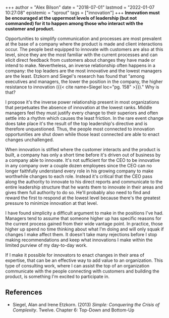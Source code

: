 +++
author = "Alex Bilson"
date = "2018-07-01"
lastmod = "2022-01-07 10:27:08"
epistemic = "sprout"
tags = ["innovation"]
+++
**Innovation must be encouraged at the uppermost levels of leadership (but not commanded) for it to happen among those who interact with the customer and product.**

Opportunities to simplify communication and processes are most prevalent at the base of a company where the product is made and client interactions occur. The people best equipped to innovate with customers are also at this level, since they are the most familiar with the current processes and can elicit direct feedback from customers about changes they have made or intend to make. Nevertheless, an inverse relationship often happens in a company: the top leaders are the most innovative and the lowest managers are the least. Etzkorn and Siegel's research has found that "among executives and managers, the lower the position in the company, the higher resistance to innovation ({{< cite name=Siegel loc="pg. 158" >}})." Why is that?

I propose it's the inverse power relationship present in most organizations that perpetuates the absence of innovation at the lowest ranks. Middle managers feel they must justify every change to their superiors and often settle into a rhythm which causes the least friction. In the rare event change does take place it's the result of the top leadership's directive and is therefore unquestioned. Thus, the people most connected to innovation opportunities are shut down while those least connected are able to enact changes unchallenged.

When innovation is stifled where the customer interacts and the product is built, a company has only a short time before it's driven out of business by a company able to innovate. It's not sufficient for the CEO to be innovative in any company over a couple dozen employees since the CEO can no longer faithfully understand every role in his growing company to make worthwhile changes to each role. Instead it's critical that the CEO pass along the authority to innovate to his direct reports and communicate to the entire leadership structure that he wants them to innovate in their areas and gives them full authority to do so. He'll probably also need to find and reward the first to respond at the lowest level because there's the greatest pressure to minimize innovation at that level.

I have found simplicity a difficult argument to make in the positions I've had. Managers tend to assume that someone higher up has specific reasons for the current process gained from their wide vantage point. In practice, those higher up spend no time thinking about what I'm doing and will only squak if changes I make affect them. It doesn't take many rejections before I stop making recommendations and keep what innovations I make within the limited purview of my day-to-day work.

If I make it possible for innovators to enact changes in their area of expertise, that can be an effective way to add value to an organization. This type of consulting work, where I can assist the top of an organization communicate with the people connecting with customers and building the product, is something I'm excited to participate in.

## References

- Siegel, Alan and Irene Etzkorn. (2013) _Simple: Conquering the Crisis of Complexity_. Twelve. Chapter 6: Top-Down and Bottom-Up
